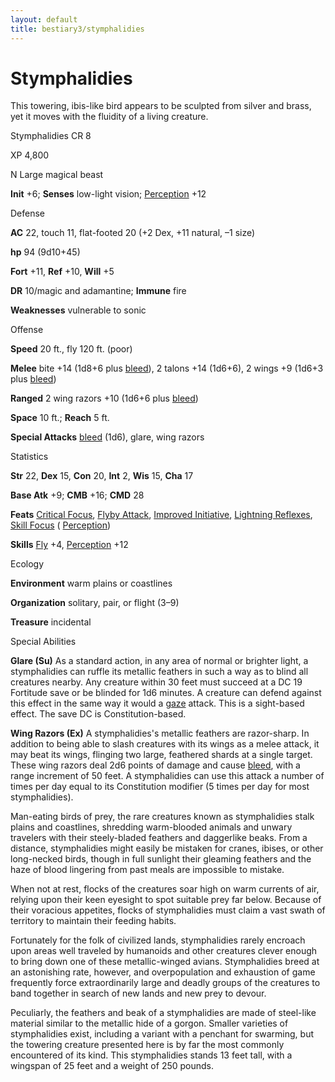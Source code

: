```yaml
---
layout: default
title: bestiary3/stymphalidies
---
```

# Stymphalidies

This towering, ibis-like bird appears to be sculpted from silver and brass, yet it moves with the fluidity of a living creature.

Stymphalidies CR 8

XP 4,800

N Large magical beast

**Init** +6; **Senses** low-light vision; [Perception](skills/perception#_perception) +12

Defense

**AC** 22, touch 11, flat-footed 20 (+2 Dex, +11 natural, –1 size)

**hp** 94 (9d10+45)

**Fort** +11, **Ref** +10, **Will** +5

**DR** 10/magic and adamantine; **Immune** fire

**Weaknesses** vulnerable to sonic

Offense

**Speed** 20 ft., fly 120 ft. (poor)

**Melee** bite +14 (1d8+6 plus [bleed](monsters/universalMonsterRules#_bleed)), 2 talons +14 (1d6+6), 2 wings +9 (1d6+3 plus [bleed](monsters/universalMonsterRules#_bleed))

**Ranged** 2 wing razors +10 (1d6+6 plus [bleed](monsters/universalMonsterRules#_bleed))

**Space** 10 ft.; **Reach** 5 ft.

**Special Attacks** [bleed](monsters/universalMonsterRules#_bleed) (1d6), glare, wing razors

Statistics

**Str** 22, **Dex** 15, **Con** 20, **Int** 2, **Wis** 15, **Cha** 17

**Base Atk** +9; **CMB** +16; **CMD** 28

**Feats** [Critical Focus](feats#_critical-focus), [Flyby Attack](monsters/monsterFeats#_flyby-attack), [Improved Initiative](feats#_improved-initiative), [Lightning Reflexes](feats#_lightning-reflexes), [Skill Focus](feats#_skill-focus) ( [Perception](skills/perception#_perception))

**Skills** [Fly](skills/fly#_fly) +4, [Perception](skills/perception#_perception) +12

Ecology

**Environment** warm plains or coastlines

**Organization** solitary, pair, or flight (3–9)

**Treasure** incidental

Special Abilities

**Glare (Su)** As a standard action, in any area of normal or brighter light, a stymphalidies can ruffle its metallic feathers in such a way as to blind all creatures nearby. Any creature within 30 feet must succeed at a DC 19 Fortitude save or be blinded for 1d6 minutes. A creature can defend against this effect in the same way it would a [gaze](monsters/universalMonsterRules#_gaze) attack. This is a sight-based effect. The save DC is Constitution-based.

**Wing Razors (Ex)** A stymphalidies's metallic feathers are razor-sharp. In addition to being able to slash creatures with its wings as a melee attack, it may beat its wings, flinging two large, feathered shards at a single target. These wing razors deal 2d6 points of damage and cause [bleed](monsters/universalMonsterRules#_bleed), with a range increment of 50 feet. A stymphalidies can use this attack a number of times per day equal to its Constitution modifier (5 times per day for most stymphalidies).

Man-eating birds of prey, the rare creatures known as stymphalidies stalk plains and coastlines, shredding warm-blooded animals and unwary travelers with their steely-bladed feathers and daggerlike beaks. From a distance, stymphalidies might easily be mistaken for cranes, ibises, or other long-necked birds, though in full sunlight their gleaming feathers and the haze of blood lingering from past meals are impossible to mistake.

When not at rest, flocks of the creatures soar high on warm currents of air, relying upon their keen eyesight to spot suitable prey far below. Because of their voracious appetites, flocks of stymphalidies must claim a vast swath of territory to maintain their feeding habits.

Fortunately for the folk of civilized lands, stymphalidies rarely encroach upon areas well traveled by humanoids and other creatures clever enough to bring down one of these metallic-winged avians. Stymphalidies breed at an astonishing rate, however, and overpopulation and exhaustion of game frequently force extraordinarily large and deadly groups of the creatures to band together in search of new lands and new prey to devour.

Peculiarly, the feathers and beak of a stymphalidies are made of steel-like material similar to the metallic hide of a gorgon. Smaller varieties of stymphalidies exist, including a variant with a penchant for swarming, but the towering creature presented here is by far the most commonly encountered of its kind. This stymphalidies stands 13 feet tall, with a wingspan of 25 feet and a weight of 250 pounds.

